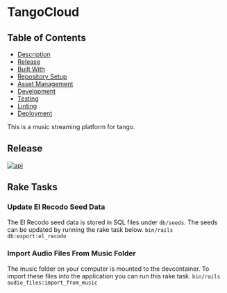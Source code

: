 # TangoCloud

## Table of Contents
- [Description](#description)
- [Release](#release)
- [Built With](#built-with)
- [Repository Setup](#repository-setup)
- [Asset Management](#asset-management)
- [Development](#development)
- [Testing](#testing)
- [Linting](#linting)
- [Deployment](#deployment)

This is a music streaming platform for tango.

## Release
[![api](https://github.com/jmarsh24/tangocloud/actions/workflows/test.yml/badge.svg?branch=main&event=status)](https://github.com/jmarsh24/tangocloud/actions/workflows/test.yml)

## Rake Tasks

### Update El Recodo Seed Data
The El Recodo seed data is stored in SQL files under `db/seeds`. The seeds can be updated by running the rake task below.
`bin/rails db:export:el_recodo`

### Import Audio Files From Music Folder
The music folder on your computer is mounted to the devcontainer. To import these files into the application you can run this rake task.
`bin/rails audio_files:import_from_music`

